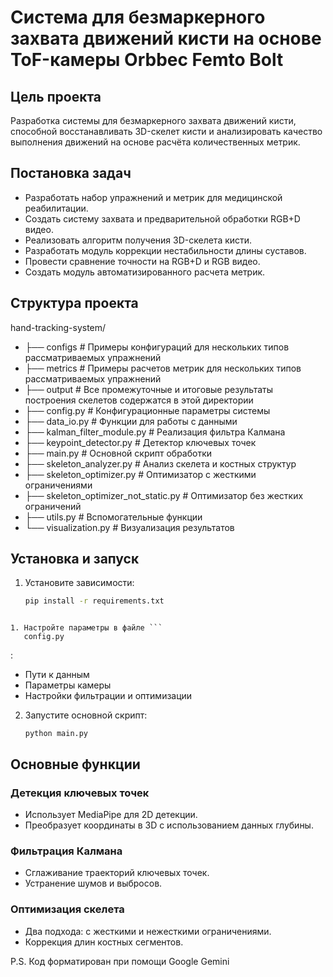 
# Система для безмаркерного захвата движений кисти на основе ToF-камеры Orbbec Femto Bolt

## Цель проекта
Разработка системы для безмаркерного захвата движений кисти, способной восстанавливать 3D-скелет кисти и анализировать качество выполнения движений на основе расчёта количественных метрик.

## Постановка задач
- Разработать набор упражнений и метрик для медицинской реабилитации.
- Создать систему захвата и предварительной обработки RGB+D видео.
- Реализовать алгоритм получения 3D-скелета кисти.
- Разработать модуль коррекции нестабильности длины суставов.
- Провести сравнение точности на RGB+D и RGB видео.
- Создать модуль автоматизированного расчета метрик.

## Структура проекта


hand-tracking-system/
- ├── configs                 # Примеры конфигураций для нескольких типов рассматриваемых упражнений 
- ├── metrics                 # Примеры расчетов метрик для нескольких типов рассматриваемых упражнений 
- ├── output                  # Все промежуточные и итоговые результаты построения скелетов содержатся в этой директории 
- ├── config.py               # Конфигурационные параметры системы 
- ├── data_io.py              # Функции для работы с данными 
- ├── kalman_filter_module.py # Реализация фильтра Калмана 
- ├── keypoint_detector.py    # Детектор ключевых точек 
- ├── main.py                 # Основной скрипт обработки 
- ├── skeleton_analyzer.py    # Анализ скелета и костных структур 
- ├── skeleton_optimizer.py    # Оптимизатор с жесткими ограничениями 
- ├── skeleton_optimizer_not_static.py # Оптимизатор без жестких ограничений 
- ├── utils.py                # Вспомогательные функции 
- └── visualization.py        # Визуализация результатов 



## Установка и запуск
1. Установите зависимости:
   ```bash
   pip install -r requirements.txt
```

1. Настройте параметры в файле ```
   config.py
   ```

   :
   - Пути к данным
   - Параметры камеры
   - Настройки фильтрации и оптимизации
2. Запустите основной скрипт:

   ```
   python main.py
   
   ```

## Основные функции

### Детекция ключевых точек

- Использует MediaPipe для 2D детекции.
- Преобразует координаты в 3D с использованием данных глубины.

### Фильтрация Калмана

- Сглаживание траекторий ключевых точек.
- Устранение шумов и выбросов.

### Оптимизация скелета

- Два подхода: с жесткими и нежесткими ограничениями.
- Коррекция длин костных сегментов.



P.S. Код форматирован при помощи Google Gemini
